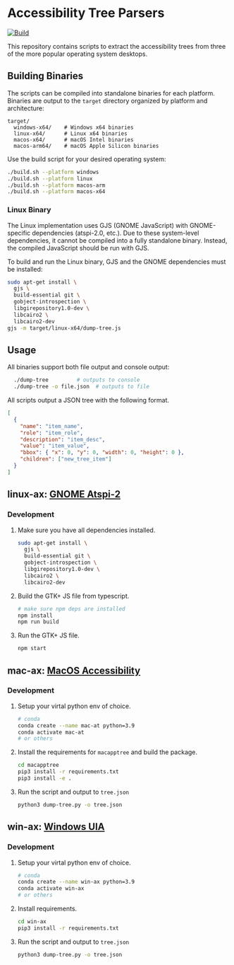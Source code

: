 # Accessibility Tree Parsers
[![Build](https://github.com/viralmind-ai/ax-tree-parsers/actions/workflows/release.yml/badge.svg)](https://github.com/viralmind-ai/ax-tree-parsers/actions/workflows/release.yml)

This repository contains scripts to extract the accessibility trees from three of the more popular operating system desktops.

## Building Binaries

The scripts can be compiled into standalone binaries for each platform. Binaries are output to the `target` directory organized by platform and architecture:

```
target/
  windows-x64/    # Windows x64 binaries
  linux-x64/      # Linux x64 binaries
  macos-x64/      # macOS Intel binaries
  macos-arm64/    # macOS Apple Silicon binaries
```

Use the build script for your desired operating system:

```bash
./build.sh --platform windows
./build.sh --platform linux
./build.sh --platform macos-arm
./build.sh --platform macos-x64
```

### Linux Binary

The Linux implementation uses GJS (GNOME JavaScript) with GNOME-specific dependencies (atspi-2.0, etc.). Due to these system-level dependencies, it cannot be compiled into a fully standalone binary. Instead, the compiled JavaScript should be run with GJS.

To build and run the Linux binary, GJS and the GNOME dependencies must be installed:

```bash
sudo apt-get install \
  gjs \
  build-essential git \
  gobject-introspection \
  libgirepository1.0-dev \
  libcairo2 \
  libcairo2-dev
gjs -m target/linux-x64/dump-tree.js
```

## Usage

All binaries support both file output and console output:

```bash
  ./dump-tree         # outputs to console
  ./dump-tree -o file.json  # outputs to file
```

All scripts output a JSON tree with the following format.

```json
[
  {
    "name": "item_name",
    "role": "item_role",
    "description": "item_desc",
    "value": "item_value",
    "bbox": { "x": 0, "y": 0, "width": 0, "height": 0 },
    "children": ["new_tree_item"]
  }
]
```

## linux-ax: [GNOME Atspi-2](https://docs.gtk.org/atspi2/)

### Development

1. Make sure you have all dependencies installed.

   ```bash
   sudo apt-get install \
     gjs \
     build-essential git \
     gobject-introspection \
     libgirepository1.0-dev \
     libcairo2 \
     libcairo2-dev
   ```

2. Build the GTK+ JS file from typescript.

   ```bash
   # make sure npm deps are installed
   npm install
   npm run build
   ```

3. Run the GTK+ JS file.

   ```bash
   npm start
   ```

## mac-ax: [MacOS Accessibility](https://developer.apple.com/documentation/accessibility)

### Development

1. Setup your virtal python env of choice.

   ```bash
   # conda
   conda create --name mac-at python=3.9
   conda activate mac-at
   # or others
   ```

2. Install the requirements for `macapptree` and build the package.

   ```bash
   cd macapptree
   pip3 install -r requirements.txt
   pip3 install -e .
   ```

3. Run the script and output to `tree.json`

   ```bash
   python3 dump-tree.py -o tree.json
   ```

## win-ax: [Windows UIA](https://learn.microsoft.com/en-us/dotnet/framework/ui-automation/ui-automation-overview)

### Development

1. Setup your virtal python env of choice.

   ```bash
   # conda
   conda create --name win-ax python=3.9
   conda activate win-ax
   # or others
   ```

2. Install requirements.

   ```bash
   cd win-ax
   pip3 install -r requirements.txt
   ```

3. Run the script and output to `tree.json`

   ```bash
   python3 dump-tree.py -o tree.json
   ```
